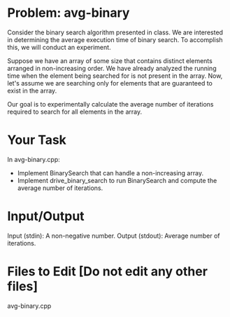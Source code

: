 # Problem: avg-binary

Consider the binary search algorithm presented in class. We are interested in determining the average execution time of binary search. To accomplish this, we will conduct an experiment.

Suppose we have an array of some size that contains distinct elements arranged in non-increasing order. We have already analyzed the running time when the element being searched for is not present in the array. Now, let's assume we are searching only for elements that are guaranteed to exist in the array.

Our goal is to experimentally calculate the average number of iterations required to search for all elements in the array.

# Your Task
In avg-binary.cpp:
- Implement BinarySearch that can handle a non-increasing array.
- Implement drive_binary_search to run BinarySearch and compute the average number of iterations.

# Input/Output

Input (stdin): A non-negative number.
Output (stdout): Average number of iterations.

# Files to Edit [Do not edit any other files]

avg-binary.cpp

